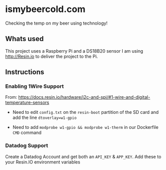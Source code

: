 # ismybeercold.com
Checking the temp on my beer using technology!

## Whats used
This project uses a Raspberry Pi and a DS18B20 sensor
I am using http://Resin.io to deliver the project to the Pi.

## Instructions

### Enabling 1Wire Support
From: https://docs.resin.io/hardware/i2c-and-spi/#1-wire-and-digital-temperature-sensors

* Need to edit `config.txt` on the `resin-boot` partition of the SD card
and add the line `dtoverlay=w1-gpio`

* Need to add `modprobe w1-gpio && modprobe w1-therm` in our  Dockerfile `CMD` command

### Datadog Support
Create a Datadog Account and get both an `API_KEY` & `APP_KEY`. Add these to your Resin.IO environment variables
